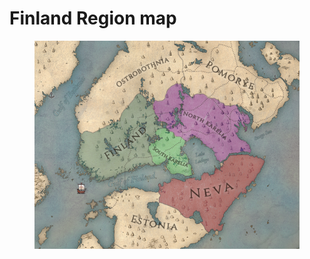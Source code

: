 # Finland Region map

<figure><img src="../../../.gitbook/assets/image (1).webp" alt=""><figcaption></figcaption></figure>
